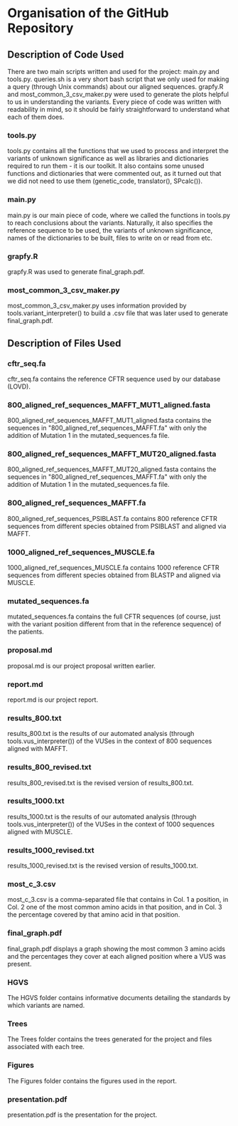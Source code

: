 # Organisation of the GitHub Repository

## Description of Code Used
There are two main scripts written and used for the project: main.py and tools.py. queries.sh is a very short bash script that we only used for making a query (through Unix commands) about our aligned sequences. grapfy.R and most_common_3_csv_maker.py were used to generate the plots helpful to us in understanding the variants. Every piece of code was written with readability in mind, so it should be fairly straightforward to understand what each of them does.

### tools.py
tools.py contains all the functions that we used to process and interpret the variants of unknown significance as well as libraries and dictionaries required to run them - it is our toolkit. It also contains some unused functions and dictionaries that were commented out, as it turned out that we did not need to use them (genetic_code, translator(), SPcalc()).

### main.py
main.py is our main piece of code, where we called the functions in tools.py to reach conclusions about the variants. Naturally, it also specifies the reference sequence to be used, the variants of unknown significance, names of the dictionaries to be built, files to write on or read from etc.

### grapfy.R
grapfy.R was used to generate final_graph.pdf.

### most_common_3_csv_maker.py
most_common_3_csv_maker.py uses information provided by tools.variant_interpreter() to build a .csv file that was later used to generate final_graph.pdf.

## Description of Files Used

### cftr_seq.fa
cftr_seq.fa contains the reference CFTR sequence used by our database (LOVD).

### 800_aligned_ref_sequences_MAFFT_MUT1_aligned.fasta
800_aligned_ref_sequences_MAFFT_MUT1_aligned.fasta contains the sequences in "800_aligned_ref_sequences_MAFFT.fa" with only the addition of Mutation 1 in the mutated_sequences.fa file.

### 800_aligned_ref_sequences_MAFFT_MUT20_aligned.fasta
800_aligned_ref_sequences_MAFFT_MUT20_aligned.fasta contains the sequences in "800_aligned_ref_sequences_MAFFT.fa" with only the addition of Mutation 1 in the mutated_sequences.fa file.

### 800_aligned_ref_sequences_MAFFT.fa
800_aligned_ref_sequences_PSIBLAST.fa contains 800 reference CFTR sequences from different species obtained from PSIBLAST and aligned via MAFFT.

### 1000_aligned_ref_sequences_MUSCLE.fa
1000_aligned_ref_sequences_MUSCLE.fa contains 1000 reference CFTR sequences from different species obtained from BLASTP and aligned via MUSCLE.

### mutated_sequences.fa
mutated_sequences.fa contains the full CFTR sequences (of course, just with the variant position different from that in the reference sequence) of the patients.

### proposal.md
proposal.md is our project proposal written earlier.

### report.md
report.md is our project report.

### results_800.txt
results_800.txt is the results of our automated analysis (through tools.vus_interpreter()) of the VUSes in the context of 800 sequences aligned with MAFFT.

### results_800_revised.txt
results_800_revised.txt is the revised version of results_800.txt.

### results_1000.txt
results_1000.txt is the results of our automated analysis (through tools.vus_interpreter()) of the VUSes in the context of 1000 sequences aligned with MUSCLE.

### results_1000_revised.txt
results_1000_revised.txt is the revised version of results_1000.txt.

### most_c_3.csv
most_c_3.csv is a comma-separated file that contains in Col. 1 a position, in Col. 2 one of the most common amino acids in that position, and in Col. 3 the percentage covered by that amino acid in that position.

### final_graph.pdf
final_graph.pdf displays a graph showing the most common 3 amino acids and the percentages they cover at each aligned position where a VUS was present.

### HGVS
The HGVS folder contains informative documents detailing the standards by which variants are named.

### Trees
The Trees folder contains the trees generated for the project and files associated with each tree.

### Figures
The Figures folder contains the figures used in the report.

### presentation.pdf
presentation.pdf is the presentation for the project.